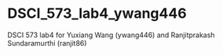 # DSCI_573_lab4_ywang446

DSCI 573 lab4 for Yuxiang Wang (ywang446) and Ranjitprakash Sundaramurthi (ranjit86)
